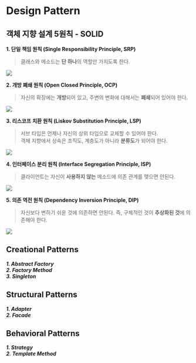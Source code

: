 # Design Pattern

## 객체 지향 설계 5원칙 - SOLID

**1. 단일 책임 원칙 (Single Responsibility Principle, SRP)**
>클래스와 메소드는 **단 하나**의 역할만 가지도록 한다.

![](https://sehun-kim.github.io/sehun/assets/images/1541913074849.png)

**2. 개방 폐쇄 원칙 (Open Closed Principle, OCP)**
>자신의 확장에는 **개방**되어 있고, 주변의 변화에 대해서는 **폐쇄**되어 있어야 한다.

![](https://sehun-kim.github.io/sehun/assets/images/1541913950879.png)

**3. 리스코프 치환 원칙 (Liskov Substitution Principle, LSP)**
>서브 타입은 언제나 자신의 상위 타입으로 교체할 수 있어야 한다.\
>객체 지향에서 상속은 조직도, 계층도가 아니라 **분류도**가 되어야 한다.

![](https://sehun-kim.github.io/sehun/assets/images/1541915209305.png)

**4. 인터페이스 분리 원칙 (Interface Segregation Principle, ISP)**
>클라이언트는 자신이 **사용하지 않는** 메소드에 의존 관계를 맺으면 안된다.

![](https://sehun-kim.github.io/sehun/assets/images/1541915738069.png)

**5. 의존 역전 원칙 (Dependency Inversion Principle, DIP)**
>자신보다 변하기 쉬운 것에 의존하면 안된다. 즉, 구체적인 것이 **추상화된 것**에 의존해야 한다.

![](https://sehun-kim.github.io/sehun/assets/images/1541917299687.png)

## Creational Patterns
***1. Abstract Factory***\
***2. Factory Method***\
***3. Singleton***

## Structural Patterns
***1. Adapter***\
***2. Facade***

## Behavioral Patterns
***1. Strategy***\
***2. Template Method***